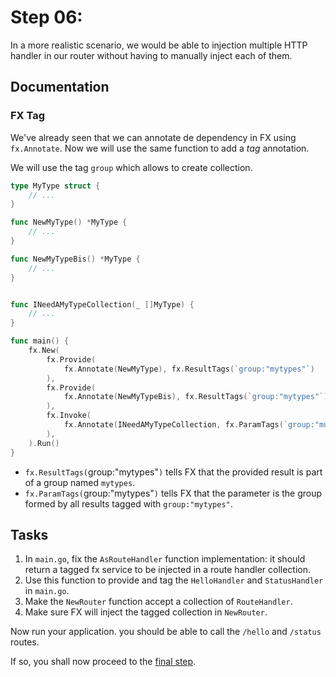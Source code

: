 # Step 06: 

In a more realistic scenario, we would be able to injection multiple HTTP handler in our router without having to manually inject each of them.

## Documentation

### FX Tag

We've already seen that we can annotate de dependency in FX using `fx.Annotate`. Now we will use the same function to add a _tag_ annotation.

We will use the tag `group` which allows to create collection.

```go
type MyType struct {
    // ...
}

func NewMyType() *MyType {
    // ...
}

func NewMyTypeBis() *MyType {
    // ...
}


func INeedAMyTypeCollection(_ []MyType) {
    // ...
}

func main() {
    fx.New(
        fx.Provide(
            fx.Annotate(NewMyType), fx.ResultTags(`group:"mytypes"`)
        ),
        fx.Provide(
            fx.Annotate(NewMyTypeBis), fx.ResultTags(`group:"mytypes"`)
        ),
        fx.Invoke(
            fx.Annotate(INeedAMyTypeCollection, fx.ParamTags(`group:"mutypes"`)),
        ),
    ).Run()
}
```

 - `fx.ResultTags(`group:"mytypes"`)` tells FX that the provided result is part of a group named `mytypes`. 
 - `fx.ParamTags(`group:"mytypes"`)` tells FX that the parameter is the group formed by all results tagged with `group:"mytypes"`.

## Tasks

1. In `main.go`, fix the `AsRouteHandler` function implementation: it should return a tagged fx service to be injected in a route handler collection.
2. Use this function to provide and tag the `HelloHandler` and `StatusHandler` in `main.go`.
3. Make the `NewRouter` function accept a collection of `RouteHandler`.
4. Make sure FX will inject the tagged collection in `NewRouter`.

Now run your application. you should be able to call the `/hello` and `/status` routes.

If so, you shall now proceed to the [final step](../step-final/README.md).